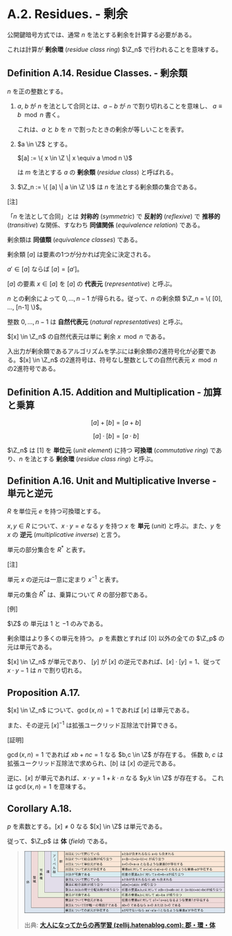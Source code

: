 # A.2. Residues. - 剰余

公開鍵暗号方式では、通常 $n$ を法とする剰余を計算する必要がある。

これは計算が **剰余環** (*residue class ring*) $\Z_n$ で行われることを意味する。

## Definition A.14. Residue Classes. - 剰余類

$n$ を正の整数とする。

1. $a$, $b$ が $n$ を法として合同とは、$a-b$ が $n$ で割り切れることを意味し、 $a \equiv b \mod n$ 書く。

    これは、$a$ と $b$ を $n$ で割ったときの剰余が等しいことを表す。

2. $a \in \Z$ とする。

    $[a] := \{ x \in \Z \| x \equiv a \mod n \}$

    は $m$ を法とする $a$ の **剰余類** (*residue class*) と呼ばれる。

3. $\Z_n := \{ [a] \| a \in \Z \}$ は $n$ を法とする剰余類の集合である。

[注]

「$n$ を法として合同」とは **対称的** (*symmetric*) で **反射的** (*reflexive*) で **推移的** (*transitive*) な関係、すなわち **同値関係** (*equivalence relation*) である。

剰余類は **同値類** (*equivalence classes*) である。

剰余類 $[a]$ は要素の1つが分かれば完全に決定される。

$a' \in [a]$ ならば $[a] = [a']$。

$[a]$ の要素 $x \in [a]$ を $[a]$ の **代表元** (*representative*) と呼ぶ。

$n$ との剰余によって $0, ..., n-1$ が得られる。従って、$n$ の剰余類 $\Z_n = \{ [0], ..., [n-1] \}$。

整数 $0, ..., n-1$ は **自然代表元** (*natural representatives*) と呼ぶ。

$[x] \in \Z_n$ の自然代表元は単に 剰余 $x \mod n$ である。

入出力が剰余類であるアルゴリズムを学ぶには剰余類の2進符号化が必要である。$[x] \in \Z_n$ の2進符号は、符号なし整数としての自然代表元 $x \mod n$ の2進符号である。

## Definition A.15. Addition and Multiplication - 加算と乗算

$$ [a] + [b] = [a+b] $$

$$ [a] \cdot [b] = [a \cdot b] $$

<!-- textlint-disable preset-japanese/no-doubled-joshi -->

$\Z_n$ は $[1]$ を **単位元** (*unit element*) に持つ **可換環** (*commutative ring*) であり、$n$ を法とする **剰余環** (*residue class ring*) と呼ぶ。

<!-- textlint-enable preset-japanese/no-doubled-joshi -->

## Definition A.16. Unit and Multiplicative Inverse - 単元と逆元

$R$ を単位元 $e$ を持つ可換環とする。

$x,y \in R$ について、$x \cdot y =e$ なる $y$ を持つ $x$ を **単元** (*unit*) と呼ぶ。また、$y$ を $x$ の **逆元** (*multiplicative inverse*) と言う。

単元の部分集合を $R^*$ と表す。

[注]

単元 $x$ の逆元は一意に定まり $x^{-1}$ と表す。

単元の集合 $R^*$ は、乗算について $R$ の部分郡である。

[例]

$\Z$ の 単元は $1$ と $-1$ のみである。

剰余環はより多くの単元を持つ。
$p$ を素数とすれば $[0]$ 以外の全ての $\Z_p$ の元は単元である。

$[x] \in \Z_n$ が単元であり、 $[y]$ が $[x]$ の逆元であれば、$[x] \cdot [y] = 1$、従って $x \cdot y - 1$ は $n$ で割り切れる。

## Proposition A.17.

$[x] \in \Z_n$ について、$\gcd(x,n) = 1$ であれば $[x]$ は単元である。

また、その逆元 $[x]^{-1}$ は拡張ユークリッド互除法で計算できる。

[証明]

$\gcd(x,n) = 1$ であれば $xb+nc = 1$ なる $b,c \in \Z$ が存在する。
係数 $b$, $c$ は拡張ユークリッド互除法で求められ、$[b]$ は $[x]$ の逆元である。

逆に、$[x]$ が単元であれば、$x \cdot y = 1 + k \cdot n$ なる $y,k \in \Z$ が存在する。
これは $\gcd(x,n) = 1$ を意味する。

## Corollary A.18.

$p$ を素数とする。$[x] \ne 0$ なる $[x] \in \Z$ は単元である。

従って、$\Z_p$ は **体** (*field*) である。

> ![](images/1.png)
>
> 出典: **[大人になってからの再学習 (zellij.hatenablog.com): 郡・環・体](http://zellij.hatenablog.com/entry/20121211/p1)**
